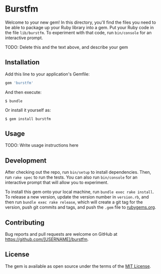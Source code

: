 # Burstfm

Welcome to your new gem! In this directory, you'll find the files you need to be able to package up your Ruby library into a gem. Put your Ruby code in the file `lib/burstfm`. To experiment with that code, run `bin/console` for an interactive prompt.

TODO: Delete this and the text above, and describe your gem

## Installation

Add this line to your application's Gemfile:

```ruby
gem 'burstfm'
```

And then execute:

    $ bundle

Or install it yourself as:

    $ gem install burstfm

## Usage

TODO: Write usage instructions here

## Development

After checking out the repo, run `bin/setup` to install dependencies. Then, run `rake spec` to run the tests. You can also run `bin/console` for an interactive prompt that will allow you to experiment.

To install this gem onto your local machine, run `bundle exec rake install`. To release a new version, update the version number in `version.rb`, and then run `bundle exec rake release`, which will create a git tag for the version, push git commits and tags, and push the `.gem` file to [rubygems.org](https://rubygems.org).

## Contributing

Bug reports and pull requests are welcome on GitHub at https://github.com/[USERNAME]/burstfm.

## License

The gem is available as open source under the terms of the [MIT License](https://opensource.org/licenses/MIT).
